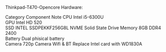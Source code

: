 Thinkpad-T470-Opencore
Hardware:

Category	Component	Note
CPU	Intel i5-6300U	
GPU	Intel HD 520	
SSD	INTEL SSDPEKKF256G8L NVME Solid State Drive	
Memory	8GB DDR4 2400	
Battery	Dual phisical battery	
Camera	720p Camera 
Wifi & BT	Replace Intel card with WD1830A	

